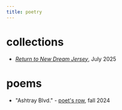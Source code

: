 ```yaml
---
title: poetry
---
```


# collections
- [*Return to New Dream Jersey*](/poetry/new-dream-jersey/), July 2025

# poems
- "Ashtray Blvd." - [poet's row](https://poetsrowcollective.com/Frances-U), fall 2024
